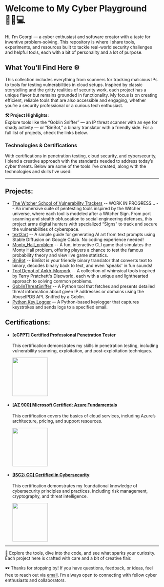<h1>Welcome to My Cyber Playground 🕵️‍♂️💻</h1>

<p>Hi, I’m Georgi — a cyber enthusiast and software creator with a taste for inventive problem-solving. This repository is where I share tools, experiments, and resources built to tackle real-world security challenges and helpful tools, each with a bit of personality and a lot of purpose.</p>

<h2>What You'll Find Here ⚙️</h2>

<p>This collection includes everything from scanners for tracking malicious IPs to tools for testing vulnerabilities in cloud setups. Inspired by classic storytelling and the gritty realities of security work, each project has a unique flavor but remains grounded in functionality. My focus is on creating efficient, reliable tools that are also accessible and engaging, whether you’re a security professional or a curious tech enthusiast.</p>

**🛠 Project Highlights:**  
Explore tools like the “Goblin Sniffer” — an IP threat scanner with an eye for shady activity — or “BinBot,” a binary translator with a friendly side. For a full list of projects, check the links below.

<h3>Technologies & Certifications</h3>
<p>With certifications in penetration testing, cloud security, and cybersecurity, I blend a creative approach with the standards needed to address today’s cyber threats. Below are some of the tools I’ve created, along with the technologies and skills I’ve used:</p>

---

<h2>Projects:</h2>

<ul>
    <li><a href="https://github.com/goro-dim/The-Witcher-School-of-Vulnerability-Trackers">The Witcher School of Vulnerability Trackers</a>
        <span>-- WORK IN PROGRESS... -- An immersive suite of pentesting tools inspired by the Witcher universe, where each tool is modeled after a Witcher Sign. From port scanning and stealth obfuscation to social engineering defenses, this project arms digital hunters with specialized “Signs” to track and secure the vulnerabilities of cyberspace. <br>
    </li>
    <li><a href="https://github.com/goro-dim/text2art/">text2art</a>
        <span> -- A simple guide for generating AI art from text prompts using Stable Diffusion on Google Colab. No coding experience needed! <br>
    </li>
    <li><a href="https://github.com/goro-dim/Monty_Hall_problem/">Monty_Hall_problem</a>
        <span> -- A fun, interactive CLI game that simulates the Monty Hall problem, offering players a chance to test the famous probability theory and view live game statistics. <br>
    </li>
    <li><a href="https://github.com/goro-dim/BinBot/">BinBot</a>
        <span> -- BinBot is your friendly binary translator that converts text to binary, decodes binary back to text, and even 'speaks' in fun sounds! <br>
    </li>
    <li><a href="https://github.com/goro-dim/Tool-Depot-of-Ankh-Morpork/">Tool Depot of Ankh-Morpork</a>
        <span> -- A collection of whimsical tools inspired by Terry Pratchett's Discworld, each with a unique and lighthearted approach to solving common problems. <br>
    </li>
    <li><a href="https://github.com/goro-dim/net_info">GoblinThreatSniffer</a>
        <span> -- A Python tool that fetches and presents detailed threat information about given IP addresses or domains using the AbuseIPDB API. Sniffed by a Goblin. <br>
    </li>
    <li><a href="https://github.com/goro-dim/k_logger/">Python Key Logger</a>
        <span> -- A Python-based keylogger that captures keystrokes and sends logs to a specified email. <br>
    </li>
</ul>

<h2>Certifications:</h2>

<ul>
    <li><h4><a href="https://certs.ine.com/40cb29d6-2060-4ff4-b516-f49e8467118f">[eCPPT] Certified Professional Penetration Tester</a></h4>
        <p>This certification demonstrates my skills in penetration testing, including vulnerability scanning, exploitation, and post-exploitation techniques.</p>
        <a href="https://certs.ine.com/40cb29d6-2060-4ff4-b516-f49e8467118f">
            <img src="https://security.ine.com/wp-content/uploads/2023/08/eCPPT.png" alt="" style="width:116px;height:126px;">
        </a>
    </li>

  <li><h4><a href="https://learn.microsoft.com/en-us/users/georgidimitrov-2406/credentials/3cd9abf39dd85033">[AZ 900] Microsoft Certified: Azure Fundamentals</a></h4>
        <p>This certification covers the basics of cloud services, including Azure’s architecture, pricing, and support resources.</p>
        <a href="https://learn.microsoft.com/en-us/users/georgidimitrov-2406/credentials/3cd9abf39dd85033">
            <img src="https://learn.microsoft.com/de-de/media/learn/certification/badges/microsoft-certified-fundamentals-badge.svg" alt="" style="width:116px;height:126px;">
        </a>
    </li>
    <li><h4><a href="https://www.credly.com/badges/e93bb634-fd9e-4265-bd94-ef231b1e2c74/">[ISC2: CC] Certified in Cybersecurity</a></h4>
        <p>This certification demonstrates my foundational knowledge of cybersecurity principles and practices, including risk management, cryptography, and threat intelligence.</p>
        <a href="https://www.credly.com/badges/e93bb634-fd9e-4265-bd94-ef231b1e2c74/">
            <img src="https://media.isc2.org/-/jssmedia/Project/ISC2/Main/Components/Product-Masthead/Badge-CC-black.png?h=880&iar=0&w=880&rev=25d7105d73c74ad799f8285bbc3492a8&hash=927CA1D1A552DA1AE05A58324D33CE49&mw=3840" alt="" style="width:116px;height:126px;">
        </a>
    </li>
</ul>

<hr>

<p>🧪 Explore the tools, dive into the code, and see what sparks your curiosity. Each project here is crafted with care and a bit of creative flair.</p>

<p> 🕶️ Thanks for stopping by! If you have questions, feedback, or ideas, feel free to reach out via <a href="mailto:ggdimitrov@duck.com">email</a>. I’m always open to connecting with fellow cyber enthusiasts and collaborators.</p>




